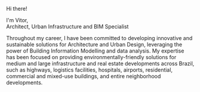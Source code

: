 Hi there!

I'm Vitor, <br>
Architect, Urban Infrastructure and BIM Specialist 

Throughout my career, I have been committed to developing innovative and sustainable solutions for Architecture and Urban Design, leveraging the power of Building Information Modelling and data analysis. My expertise has been focused on providing environmentally-friendly solutions for medium and large infrastructure and real estate developments across Brazil, such as highways, logistics facilities, hospitals, airports, residential, commercial and mixed-use buildings, and entire neighborhood developments.
